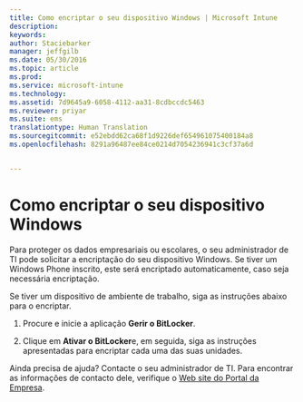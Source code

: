 ```yaml
---
title: Como encriptar o seu dispositivo Windows | Microsoft Intune
description: 
keywords: 
author: Staciebarker
manager: jeffgilb
ms.date: 05/30/2016
ms.topic: article
ms.prod: 
ms.service: microsoft-intune
ms.technology: 
ms.assetid: 7d9645a9-6058-4112-aa31-8cdbccdc5463
ms.reviewer: priyar
ms.suite: ems
translationtype: Human Translation
ms.sourcegitcommit: e52ebdd62ca68f1d9226def654961075400184a8
ms.openlocfilehash: 8291a96487ee84ce0214d7054236941c3cf37a6d


---
```


# Como encriptar o seu dispositivo Windows

Para proteger os dados empresariais ou escolares, o seu administrador de TI pode solicitar a encriptação do seu dispositivo Windows. Se tiver um Windows Phone inscrito, este será encriptado automaticamente, caso seja necessária encriptação.

Se tiver um dispositivo de ambiente de trabalho, siga as instruções abaixo para o encriptar. 

1.  Procure e inicie a aplicação **Gerir o BitLocker**.

2.  Clique em **Ativar o BitLocker**e, em seguida, siga as instruções apresentadas para encriptar cada uma das suas unidades.

Ainda precisa de ajuda? Contacte o seu administrador de TI. Para encontrar as informações de contacto dele, verifique o [Web site do Portal da Empresa](http://portal.manage.microsoft.com).




<!--HONumber=Jun16_HO4-->


